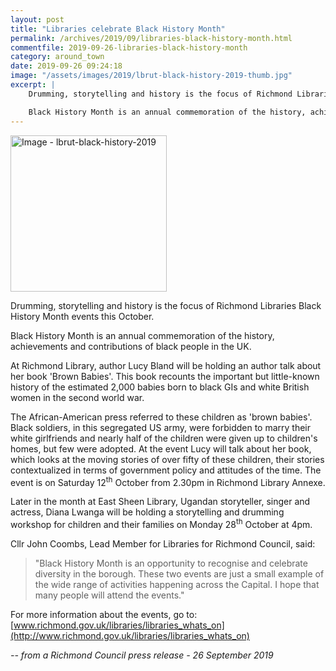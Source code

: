 ```yaml
---
layout: post
title: "Libraries celebrate Black History Month"
permalink: /archives/2019/09/libraries-black-history-month.html
commentfile: 2019-09-26-libraries-black-history-month
category: around_town
date: 2019-09-26 09:24:18
image: "/assets/images/2019/lbrut-black-history-2019-thumb.jpg"
excerpt: |
    Drumming, storytelling and history is the focus of Richmond Libraries Black History Month events this October.

    Black History Month is an annual commemoration of the history, achievements and contributions of black people in the UK.
---
```


<a href="/assets/images/2019/lbrut-black-history-2019.jpg" title="Click for a larger image"><img src="/assets/images/2019/lbrut-black-history-2019-thumb.jpg" width="250" alt="Image - lbrut-black-history-2019"  class="photo right"/></a>


Drumming, storytelling and history is the focus of Richmond Libraries Black History Month events this October.

Black History Month is an annual commemoration of the history, achievements and contributions of black people in the UK.

At Richmond Library, author Lucy Bland will be holding an author talk about her book 'Brown Babies'. This book recounts the important but little-known history of the estimated 2,000 babies born to black GIs and white British women in the second world war.

The African-American press referred to these children as 'brown babies'. Black soldiers, in this segregated US army, were forbidden to marry their white girlfriends and nearly half of the children were given up to children's homes, but few were adopted. At the event Lucy will talk about her book, which looks at the moving stories of over fifty of these children, their stories contextualized in terms of government policy and attitudes of the time.  The event is on Saturday 12<sup>th</sup> October from 2.30pm in Richmond Library Annexe.

Later in the month at East Sheen Library, Ugandan storyteller, singer and actress, Diana Lwanga will be holding a storytelling and drumming workshop for children and their families on Monday 28<sup>th</sup> October at 4pm.

Cllr John Coombs, Lead Member for Libraries for Richmond Council, said:

> "Black History Month is an opportunity to recognise and celebrate diversity in the borough. These two events are just a small example of the wide range of activities happening across the Capital. I hope that many people will attend the events."

For more information about the events, go to: [www.richmond.gov.uk/libraries/libraries_whats_on](http://www.richmond.gov.uk/libraries/libraries_whats_on)

<cite>-- from a Richmond Council press release - 26 September 2019</cite>
